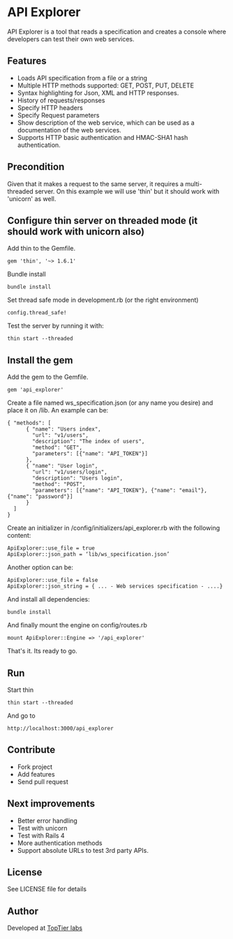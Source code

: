 # API Explorer

API Explorer is a tool that reads a specification and creates a console where developers can test their own web services.

## Features

- Loads API specification from a file or a string
- Multiple HTTP methods supported: GET, POST, PUT, DELETE
- Syntax highlighting for Json, XML and HTTP responses.
- History of requests/responses
- Specify HTTP headers
- Specify Request parameters
- Show description of the web service, which can be used as a documentation of the web services.
- Supports HTTP basic authentication and HMAC-SHA1 hash authentication.

## Precondition
Given that it makes a request to the same server, it requires a multi-threaded server. On this example we will use 'thin' but it should work with 'unicorn' as well.


## Configure thin server on threaded mode (it should work with unicorn also) 

Add thin to the Gemfile.
```
gem 'thin', '~> 1.6.1'
```

Bundle install 
```
bundle install
```


Set thread safe mode in development.rb (or the right environment) 

```
config.thread_safe!
```

Test the server by running it with:
```
thin start --threaded
```

## Install the gem

Add the gem to the Gemfile. 

```
gem 'api_explorer'
```

Create a file named ws_specification.json (or any name you desire) and place it on /lib. An example can be:

```
{ "methods": [ 
	  { "name": "Users index", 
	    "url": "v1/users", 
	    "description": "The index of users", 
	    "method": "GET", 
	    "parameters": [{"name": "API_TOKEN"}] 
	  }, 
	  { "name": "User login", 
	    "url": "v1/users/login", 
	    "description": "Users login", 
	    "method": "POST", 
	    "parameters": [{"name": "API_TOKEN"}, {"name": "email"}, {"name": "password"}] 
	  } 
  ] 
}
```

Create an initializer in /config/initializers/api_explorer.rb with the following content:

```
ApiExplorer::use_file = true 
ApiExplorer::json_path = ‘lib/ws_specification.json’
```

Another option can be:
```
ApiExplorer::use_file = false   
ApiExplorer::json_string = { ... - Web services specification - ....}
```

And install all dependencies:

```
bundle install
```

And finally mount the engine on config/routes.rb
```
mount ApiExplorer::Engine => '/api_explorer'
```

That's it. Its ready to go. 


## Run

Start thin

```
thin start --threaded
```

And go to 

```
http://localhost:3000/api_explorer
```

## Contribute

- Fork project
- Add features
- Send pull request

## Next improvements

- Better error handling
- Test with unicorn
- Test with Rails 4
- More authentication methods
- Support absolute URLs to test 3rd party APIs.

## License

See LICENSE file for details

## Author
Developed at [TopTier labs](http://www.toptierlabs.com/ "TopTier labs")
